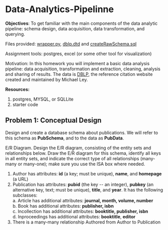 # Data-Analytics-Pipelinne
**Objectives**: To get familiar with the main components of the data analytic pipeline: schema design, data acquisition, data transformation, and querying.

Files provided: [wrapper.py](https://github.com/kpal002/Data-Analytics-Pipelinne/blob/main/wrapper.py), [dblp.dtd](https://github.com/kpal002/Data-Analytics-Pipelinne/blob/main/dblp.dtd) and [createRawSchema.sql](https://github.com/kpal002/Data-Analytics-Pipelinne/blob/main/createRawSchema.sql)

Assignment tools: postgres, excel (or some other tool for visualization)

Motivation: In this homework you will implement a basic data analysis pipeline: data acquisition, transformation and extraction, cleaning, analysis and sharing of results. The data is [DBLP](https://dblp.uni-trier.de/db/), the reference citation website created and maintained by Michael Ley. 

**Resources:**

1. postgres, MYSQL, or SQLLite
2. starter code


## **Problem 1: Conceptual Design**

Design and create a database schema about publications. We will refer to this schema as **PubSchema**, and to the data as **PubData**. 

E/R Diagram. Design the E/R diagram, consisting of the entity sets and relationships below. Draw the E/R diagram for this schema, identify all keys in all entity sets, and indicate the correct type of all relationships (many-many or many-one); make sure you use the ISA box where needed.

1. Author has attributes: **id** (a key; must be unique), **name**, and **homepage** (a URL)
2. Publication has attributes: **pubid** (the key -- an integer), **pubkey** (an alternative key, text; must be unique), **title**, and **year**. It has the following subclasses: \
  a. Article has additional attributes: **journal, month, volume, number** \
  b. Book has additional attributes: **publisher, isbn** \
  c. Incollection has additional attributes: **booktitle, publisher, isbn** \
  d. Inproceedings has additional attributes: **booktitle**, **editor**
3. There is a many-many relationship Authored from Author to Publication
